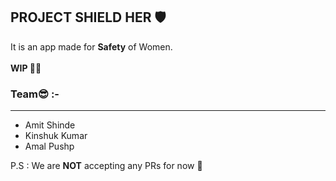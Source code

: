 ## PROJECT SHIELD HER 🛡

It is an app made for **Safety** of Women.
</br>
</br>
**WIP 👷‍♂️**

### Team😎 :-
---
<ul>
<li>Amit Shinde</li>
<li>Kinshuk Kumar</li>
<li>Amal Pushp</li>
</ul>

P.S : We are **NOT** accepting any PRs for now 🚫
